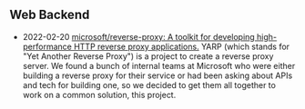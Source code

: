 ## Web Backend

- 2022-02-20 [microsoft/reverse-proxy: A toolkit for developing high-performance HTTP reverse proxy applications.](https://github.com/microsoft/reverse-proxy)
YARP (which stands for "Yet Another Reverse Proxy") is a project to create a reverse proxy server. We found a bunch of internal teams at Microsoft who were either building a reverse proxy for their service or had been asking about APIs and tech for building one, so we decided to get them all together to work on a common solution, this project.